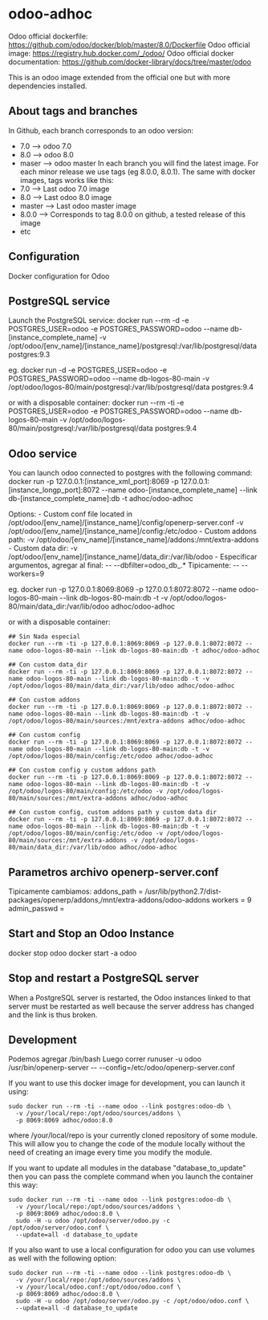 odoo-adhoc
==========

Odoo official dockerfile: https://github.com/odoo/docker/blob/master/8.0/Dockerfile
Odoo official image: https://registry.hub.docker.com/_/odoo/
Odoo official docker documentation: https://github.com/docker-library/docs/tree/master/odoo

This is an odoo image extended from the official one but with more dependencies installed.

About tags and branches
-----------------------
In Github, each branch corresponds to an odoo version:
* 7.0 --> odoo 7.0
* 8.0 --> odoo 8.0
* maser --> odoo master
In each branch you will find the latest image. For each minor release we use tags (eg 8.0.0, 8.0.1). The same with docker images, tags works like this:
* 7.0 --> Last odoo 7.0 image
* 8.0 --> Last odoo 8.0 image
* master --> Last odoo master image
* 8.0.0 --> Corresponds to tag 8.0.0 on github, a tested release of this image
* etc

Configuration
-------------

Docker configuration for Odoo

PostgreSQL service
------------------
Launch the PostgreSQL service:
    docker run --rm -d -e POSTGRES_USER=odoo -e POSTGRES_PASSWORD=odoo --name db-[instance_complete_name] -v /opt/odoo/[env_name]/[instance_name]/postgresql:/var/lib/postgresql/data postgres:9.3

eg.
    docker run -d -e POSTGRES_USER=odoo -e POSTGRES_PASSWORD=odoo --name db-logos-80-main -v /opt/odoo/logos-80/main/postgresql:/var/lib/postgresql/data postgres:9.4

or with a disposable container:
    docker run --rm -ti -e POSTGRES_USER=odoo -e POSTGRES_PASSWORD=odoo --name db-logos-80-main -v /opt/odoo/logos-80/main/postgresql:/var/lib/postgresql/data postgres:9.4

Odoo service
------------
You can launch odoo connected to postgres with the following command:
    docker run -p 127.0.0.1:[instance_xml_port]:8069 -p 127.0.0.1:[instance_longp_port]:8072 --name odoo-[instance_complete_name] --link db-[instance_complete_name]:db -t adhoc/odoo-adhoc

Options:
    - Custom conf file located in /opt/odoo/[env_name]/[instance_name]/config/openerp-server.conf
        -v /opt/odoo/[env_name]/[instance_name]/config:/etc/odoo
    - Custom addons path:
        -v /opt/odoo/[env_name]/[instance_name]/addons:/mnt/extra-addons
    - Custom data dir:
        -v /opt/odoo/[env_name]/[instance_name]/data_dir:/var/lib/odoo
    - Especificar argumentos, agregar al final:
        -- --dbfilter=odoo_db_.*
        Tipicamente:
            -- --workers=9

eg.
    docker run -p 127.0.0.1:8069:8069 -p 127.0.0.1:8072:8072 --name odoo-logos-80-main --link db-logos-80-main:db -t -v /opt/odoo/logos-80/main/data_dir:/var/lib/odoo adhoc/odoo-adhoc

or with a disposable container:
    
    ## Sin Nada especial
    docker run --rm -ti -p 127.0.0.1:8069:8069 -p 127.0.0.1:8072:8072 --name odoo-logos-80-main --link db-logos-80-main:db -t adhoc/odoo-adhoc

    ## Con custom data_dir
    docker run --rm -ti -p 127.0.0.1:8069:8069 -p 127.0.0.1:8072:8072 --name odoo-logos-80-main --link db-logos-80-main:db -t -v /opt/odoo/logos-80/main/data_dir:/var/lib/odoo adhoc/odoo-adhoc
    
    ## Con custom addons 
    docker run --rm -ti -p 127.0.0.1:8069:8069 -p 127.0.0.1:8072:8072 --name odoo-logos-80-main --link db-logos-80-main:db -t -v /opt/odoo/logos-80/main/sources:/mnt/extra-addons adhoc/odoo-adhoc
    
    ## Con custom config
    docker run --rm -ti -p 127.0.0.1:8069:8069 -p 127.0.0.1:8072:8072 --name odoo-logos-80-main --link db-logos-80-main:db -t -v /opt/odoo/logos-80/main/config:/etc/odoo adhoc/odoo-adhoc
    
    ## Con custom config y custom addons path
    docker run --rm -ti -p 127.0.0.1:8069:8069 -p 127.0.0.1:8072:8072 --name odoo-logos-80-main --link db-logos-80-main:db -t -v /opt/odoo/logos-80/main/config:/etc/odoo -v /opt/odoo/logos-80/main/sources:/mnt/extra-addons adhoc/odoo-adhoc
    
    ## Con custom config, custom addons path y custom data dir
    docker run --rm -ti -p 127.0.0.1:8069:8069 -p 127.0.0.1:8072:8072 --name odoo-logos-80-main --link db-logos-80-main:db -t -v /opt/odoo/logos-80/main/config:/etc/odoo -v /opt/odoo/logos-80/main/sources:/mnt/extra-addons -v /opt/odoo/logos-80/main/data_dir:/var/lib/odoo adhoc/odoo-adhoc

Parametros archivo openerp-server.conf
--------------------------------------
Tipicamente cambiamos:
  addons_path = /usr/lib/python2.7/dist-packages/openerp/addons,/mnt/extra-addons/odoo-addons
  workers = 9
  admin_passwd = 


Start and Stop an Odoo Instance
-------------------------------
docker stop odoo
docker start -a odoo

Stop and restart a PostgreSQL server
------------------------------------
When a PostgreSQL server is restarted, the Odoo instances linked to that server must be restarted as well because the server address has changed and the link is thus broken.

Development
-----------
  Podemos agregar /bin/bash
  Luego correr
  runuser -u odoo /usr/bin/openerp-server -- --config=/etc/odoo/openerp-server.conf

If you want to use this docker image for development, you can launch it using:

    sudo docker run --rm -ti --name odoo --link postgres:odoo-db \
      -v /your/local/repo:/opt/odoo/sources/addons \
      -p 8069:8069 adhoc/odoo:8.0

where /your/local/repo is your currently cloned repository of some module. This will allow you to change the code of the module locally without the need of creating an image every time you modify the module.

If you want to update all modules in the database "database_to_update" then you can pass the complete command when you launch the container this way:

    sudo docker run --rm -ti --name odoo --link postgres:odoo-db \
      -v /your/local/repo:/opt/odoo/sources/addons \
      -p 8069:8069 adhoc/odoo:8.0 \
      sudo -H -u odoo /opt/odoo/server/odoo.py -c /opt/odoo/server/odoo.conf \
      --update=all -d database_to_update

If you also want to use a local configuration for odoo you can use volumes as well with the following option:

    sudo docker run --rm -ti --name odoo --link postgres:odoo-db \
      -v /your/local/repo:/opt/odoo/sources/addons \
      -v /your/local/odoo.conf:/opt/odoo/odoo.conf \
      -p 8069:8069 adhoc/odoo:8.0 \
      sudo -H -u odoo /opt/odoo/server/odoo.py -c /opt/odoo/odoo.conf \
      --update=all -d database_to_update

